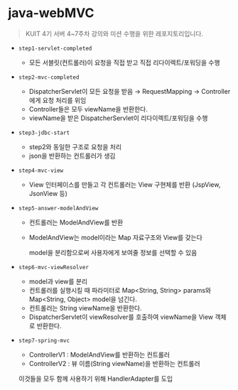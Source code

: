 # java-webMVC

> KUIT 4기 서버 4~7주차 강의와 미션 수행을 위한 레포지토리입니다.

- `step1-servlet-completed`
    - 모든 서블릿(컨트롤러)이 요청을 직접 받고 직접 리다이렉트/포워딩을 수행
- `step2-mvc-completed`
    - DispatcherServlet이 모든 요청을 받음 → RequestMapping → Controller에게 요청 처리를 위임
    - Controller들은 모두 viewName을 반환한다.
    - viewName을 받은 DispatcherServlet이 리다이렉트/포워딩을 수행
- `step3-jdbc-start`
    - step2와 동일한 구조로 요청을 처리
    - json을 반환하는 컨트롤러가 생김
- `step4-mvc-view`
    - View 인터페이스를 만들고 각 컨트롤러는 View 구현체를 반환 (JspView, JsonView 등)
- `step5-answer-modelAndView`
    - 컨트롤러는 ModelAndView를 반환
    - ModelAndView는 model이라는 Map 자료구조와 View를 갖는다

      model을 분리함으로써 사용자에게 보여줄 정보를 선택할 수 있음
- `step6-mvc-viewResolver`
    - model과 view를 분리
    - 컨트롤러를 실행시킬 때 파라미터로 Map<String, String> params와 Map<String, Object> model을 넘긴다.
    - 컨트롤러는 String viewName을 반환한다.
    - DispatcherServlet이 viewResolver를 호출하여 viewName을 View 객체로 반환한다.
- `step7-spring-mvc`
    - ControllerV1 : ModelAndView를 반환하는 컨트롤러
    - ControllerV2 : 뷰 이름(String viewName)을 반환하는 컨트롤러

  이것들을 모두 함께 사용하기 위해 HandlerAdapter를 도입
